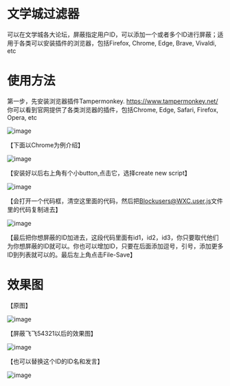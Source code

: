 # 文学城过滤器
可以在文学城各大论坛，屏蔽指定用户ID，可以添加一个或者多个ID进行屏蔽；适用于各类可以安装插件的浏览器，包括Firefox, Chrome, Edge, Brave, Vivaldi, etc

# 使用方法
第一步，先安装浏览器插件Tampermonkey. https://www.tampermonkey.net/
你可以看到官网提供了各类浏览器的插件，包括Chrome, Edge, Safari, Firefox, Opera, etc

![image](https://github.com/feifei54321/Blockusers-WXC/raw/main/images/901.png)

【下面以Chrome为例介绍】

![image](https://github.com/feifei54321/Blockusers-WXC/raw/main/images/902.jpg)

【安装好以后右上角有个小button,点击它，选择create new script】

![image](https://github.com/feifei54321/Blockusers-WXC/raw/main/images/903.jpg)

【会打开一个代码框，清空这里面的代码，然后把[Blockusers@WXC.user.js](https://github.com/feifei54321/Blockusers-WXC/blob/main/Blockusers%40WXC.user.js)文件里的代码复制进去】

![image](https://github.com/feifei54321/Blockusers-WXC/raw/main/images/904.jpg)

【最后把你想屏蔽的ID加进去，这段代码里面有id1，id2，id3，你只要取代他们为你想屏蔽的ID就可以。你也可以增加ID，只要在后面添加逗号，引号，添加更多ID到列表就可以的。最后左上角点击File-Save】

# 效果图

【原图】

![image](https://github.com/feifei54321/Blockusers-WXC/raw/main/images/1001.png)

【屏蔽飞飞54321以后的效果图】

![image](https://github.com/feifei54321/Blockusers-WXC/raw/main/images/1002.png)

【也可以替换这个ID的ID名和发言】

![image](https://github.com/feifei54321/Blockusers-WXC/raw/main/images/1003.png)



